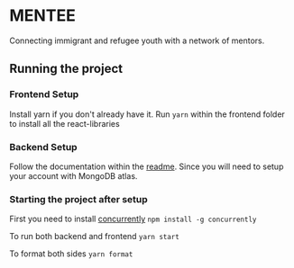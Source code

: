 # MENTEE
Connecting immigrant and refugee youth with a network of mentors.

## Running the project

### Frontend Setup
Install yarn if you don't already have it.
Run `yarn` within the frontend folder to install all the react-libraries

### Backend Setup
Follow the documentation within the [readme](https://github.com/hack4impact-uiuc/mentee/blob/dev/backend/README.md). Since you will need to setup your account with MongoDB atlas.

### Starting the project after setup
First you need to install [concurrently](https://www.npmjs.com/package/concurrently)
`npm install -g concurrently`

To run both backend and frontend
`yarn start`

To format both sides
`yarn format`